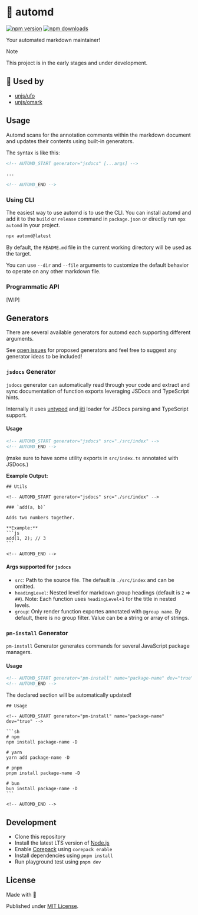 # 🤖 automd

[![npm version][npm-version-src]][npm-version-href]
[![npm downloads][npm-downloads-src]][npm-downloads-href]

Your automated markdown maintainer!

> [!NOTE]
> This project is in the early stages and under development.

## 🦴 Used by

- [unjs/ufo](https://github.com/unjs/ufo)
- [unjs/omark](https://github.com/unjs/omark)

## Usage

Automd scans for the annotation comments within the markdown document and updates their contents using built-in generators.

The syntax is like this:

```md
<!-- AUTOMD_START generator="jsdocs" [...args] -->

...

<!-- AUTOMD_END -->
```

### Using CLI

The easiest way to use automd is to use the CLI. You can install automd and add it to the `build` or `release` command in `package.json` or directly run `npx automd` in your project.

```sh
npx automd@latest
```

By default, the `README.md` file in the current working directory will be used as the target.

You can use `--dir` and `--file` arguments to customize the default behavior to operate on any other markdown file.

### Programmatic API

[WIP]

## Generators

There are several available generators for automd each supporting different arguments.

See [open issues](https://github.com/unjs/automd/issues?q=is%3Aopen+is%3Aissue+label%3Agenerator) for proposed generators and feel free to suggest any generator ideas to be included!

### `jsdocs` Generator

`jsdocs` generator can automatically read through your code and extract and sync documentation of function exports leveraging JSDocs and TypeScript hints.

Internally it uses [untyped](https://untyped.unjs.io/) and [jiti](https://github.com/unjs/jiti) loader for JSDocs parsing and TypeScript support.

#### Usage

```md
<!-- AUTOMD_START generator="jsdocs" src="./src/index" -->
<!-- AUTOMD_END -->
```

(make sure to have some utility exports in `src/index.ts` annotated with JSDocs.)

**Example Output:**

    ## Utils

    <!-- AUTOMD_START generator="jsdocs" src="./src/index" -->

    ### `add(a, b)`

    Adds two numbers together.

    **Example:**
    ```js
    add(1, 2); // 3
    ```

    <!-- AUTOMD_END -->

#### Args supported for `jsdocs`

- `src`: Path to the source file. The default is `./src/index` and can be omitted.
- `headingLevel`: Nested level for markdown group headings (default is `2` => `##`). Note: Each function uses `headingLevel+1` for the title in nested levels.
- `group`: Only render function exportes annotated with `@group name`. By default, there is no group filter. Value can be a string or array of strings.

### `pm-install` Generator

`pm-install` Generator generates commands for several JavaScript package managers.

#### Usage

```md
<!-- AUTOMD_START generator="pm-install" name="package-name" dev="true" -->
<!-- AUTOMD_END -->
```

The declared section will be automatically updated!

    ## Usage

    <!-- AUTOMD_START generator="pm-install" name="package-name" dev="true" -->

    ```sh
    # npm
    npm install package-name -D

    # yarn
    yarn add package-name -D

    # pnpm
    pnpm install package-name -D

    # bun
    bun install package-name -D
    ```

    <!-- AUTOMD_END -->

## Development

- Clone this repository
- Install the latest LTS version of [Node.js](https://nodejs.org/en/)
- Enable [Corepack](https://github.com/nodejs/corepack) using `corepack enable`
- Install dependencies using `pnpm install`
- Run playground test using `pnpm dev`

## License

Made with 💛

Published under [MIT License](./LICENSE).

<!-- Badges -->

[npm-version-src]: https://img.shields.io/npm/v/automd?style=flat&colorA=18181B&colorB=F0DB4F
[npm-version-href]: https://npmjs.com/package/automd
[npm-downloads-src]: https://img.shields.io/npm/dm/automd?style=flat&colorA=18181B&colorB=F0DB4F
[npm-downloads-href]: https://npmjs.com/package/automd
